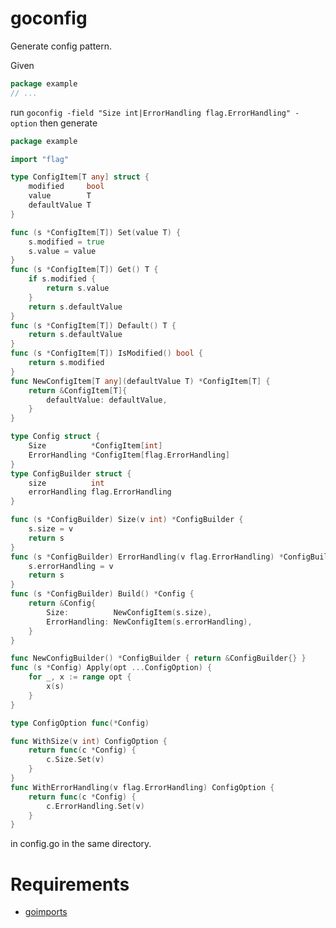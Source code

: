 # goconfig

Generate config pattern.

Given

``` go
package example
// ...
```

run `goconfig -field "Size int|ErrorHandling flag.ErrorHandling" -option` then generate

``` go
package example

import "flag"

type ConfigItem[T any] struct {
	modified     bool
	value        T
	defaultValue T
}

func (s *ConfigItem[T]) Set(value T) {
	s.modified = true
	s.value = value
}
func (s *ConfigItem[T]) Get() T {
	if s.modified {
		return s.value
	}
	return s.defaultValue
}
func (s *ConfigItem[T]) Default() T {
	return s.defaultValue
}
func (s *ConfigItem[T]) IsModified() bool {
	return s.modified
}
func NewConfigItem[T any](defaultValue T) *ConfigItem[T] {
	return &ConfigItem[T]{
		defaultValue: defaultValue,
	}
}

type Config struct {
	Size          *ConfigItem[int]
	ErrorHandling *ConfigItem[flag.ErrorHandling]
}
type ConfigBuilder struct {
	size          int
	errorHandling flag.ErrorHandling
}

func (s *ConfigBuilder) Size(v int) *ConfigBuilder {
	s.size = v
	return s
}
func (s *ConfigBuilder) ErrorHandling(v flag.ErrorHandling) *ConfigBuilder {
	s.errorHandling = v
	return s
}
func (s *ConfigBuilder) Build() *Config {
	return &Config{
		Size:          NewConfigItem(s.size),
		ErrorHandling: NewConfigItem(s.errorHandling),
	}
}

func NewConfigBuilder() *ConfigBuilder { return &ConfigBuilder{} }
func (s *Config) Apply(opt ...ConfigOption) {
	for _, x := range opt {
		x(s)
	}
}

type ConfigOption func(*Config)

func WithSize(v int) ConfigOption {
	return func(c *Config) {
		c.Size.Set(v)
	}
}
func WithErrorHandling(v flag.ErrorHandling) ConfigOption {
	return func(c *Config) {
		c.ErrorHandling.Set(v)
	}
}
```

in config.go in the same directory.

# Requirements

- [goimports](https://pkg.go.dev/golang.org/x/tools/cmd/goimports)
